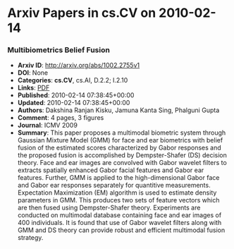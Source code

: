 # Arxiv Papers in cs.CV on 2010-02-14
### Multibiometrics Belief Fusion
- **Arxiv ID**: http://arxiv.org/abs/1002.2755v1
- **DOI**: None
- **Categories**: **cs.CV**, cs.AI, D.2.2; I.2.10
- **Links**: [PDF](http://arxiv.org/pdf/1002.2755v1)
- **Published**: 2010-02-14 07:38:45+00:00
- **Updated**: 2010-02-14 07:38:45+00:00
- **Authors**: Dakshina Ranjan Kisku, Jamuna Kanta Sing, Phalguni Gupta
- **Comment**: 4 pages, 3 figures
- **Journal**: ICMV 2009
- **Summary**: This paper proposes a multimodal biometric system through Gaussian Mixture Model (GMM) for face and ear biometrics with belief fusion of the estimated scores characterized by Gabor responses and the proposed fusion is accomplished by Dempster-Shafer (DS) decision theory. Face and ear images are convolved with Gabor wavelet filters to extracts spatially enhanced Gabor facial features and Gabor ear features. Further, GMM is applied to the high-dimensional Gabor face and Gabor ear responses separately for quantitive measurements. Expectation Maximization (EM) algorithm is used to estimate density parameters in GMM. This produces two sets of feature vectors which are then fused using Dempster-Shafer theory. Experiments are conducted on multimodal database containing face and ear images of 400 individuals. It is found that use of Gabor wavelet filters along with GMM and DS theory can provide robust and efficient multimodal fusion strategy.



